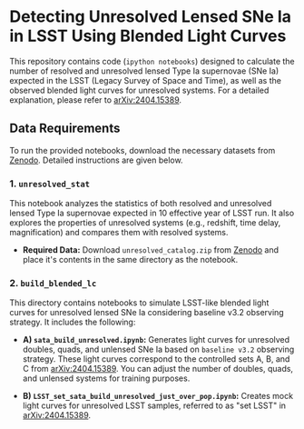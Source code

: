# Detecting Unresolved Lensed SNe Ia in LSST Using Blended Light Curves

This repository contains code (`ipython notebooks`) designed to calculate the number of resolved and unresolved lensed Type Ia supernovae (SNe Ia) expected in the LSST (Legacy Survey of Space and Time), as well as the observed blended light curves for unresolved systems. For a detailed explanation, please refer to [arXiv:2404.15389](https://arxiv.org/abs/2404.15389).

## Data Requirements

To run the provided notebooks, download the necessary datasets from [Zenodo](https://zenodo.org/records/13644602). Detailed instructions are given below.

### 1. `unresolved_stat`

This notebook analyzes the statistics of both resolved and unresolved lensed Type Ia supernovae expected in 10 effective year of LSST run. It also explores the properties of unresolved systems (e.g., redshift, time delay, magnification) and compares them with resolved systems.

- **Required Data:** Download `unresolved_catalog.zip` from [Zenodo](https://zenodo.org/records/13644602) and place it's contents in the same directory as the notebook.

### 2. `build_blended_lc`

This directory contains notebooks to simulate LSST-like blended light curves for unresolved lensed SNe Ia considering baseline v3.2 observing strategy. It includes the following:

- **A) `sata_build_unresolved.ipynb`:** Generates light curves for unresolved doubles, quads, and unlensed SNe Ia based on `baseline v3.2` observing strategy. These light curves correspond to the controlled sets A, B, and C from [arXiv:2404.15389](https://arxiv.org/abs/2404.15389). You can adjust the number of doubles, quads, and unlensed systems for training purposes.
  
- **B) `LSST_set_sata_build_unresolved_just_over_pop.ipynb`:** Creates mock light curves for unresolved LSST samples, referred to as "set LSST" in [arXiv:2404.15389](https://arxiv.org/abs/2404.15389).
